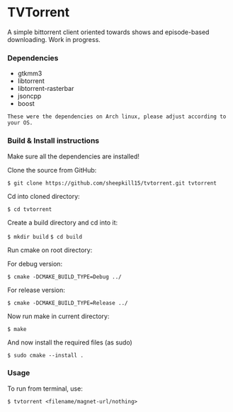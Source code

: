 <h1>TVTorrent</h1>
<p>A simple bittorrent client oriented towards shows and episode-based downloading. Work in progress.</p>
<h3>Dependencies</h3>
<ul>
    <li> gtkmm3 </li>
    <li> libtorrent </li>
    <li> libtorrent-rasterbar </li>
    <li> jsoncpp </li>
    <li> boost </li>
</ul>
<code>These were the dependencies on Arch linux, please adjust according to your OS.</code>
<h3>Build & Install instructions</h3>
<p>Make sure all the dependencies are installed!</p>
<p>Clone the source from GitHub:</p>
<code>$ git clone https://github.com/sheepkill15/tvtorrent.git tvtorrent</code>
<br/>
<p>Cd into cloned directory:</p>
<code>$ cd tvtorrent</code>
<br/>
<p>Create a build directory and cd into it:</p>
<code>$ mkdir build</code>
<code>$ cd build</code>
<br/>
<p>Run cmake on root directory:</p>
<p>For debug version:</p>
<code>$ cmake -DCMAKE_BUILD_TYPE=Debug ../</code>
<br/>
<p>For release version:</p>
<code>$ cmake -DCMAKE_BUILD_TYPE=Release ../</code>
<br/>
<p>Now run make in current directory:</p>
<code>$ make</code>
<br/>
<p>And now install the required files (as sudo)</p>
<code>$ sudo cmake --install .</code>
<br/>
<h3>Usage</h3>
<p>To run from terminal, use:</p>
<code>$ tvtorrent &lt;filename/magnet-url/nothing&gt;</code>
